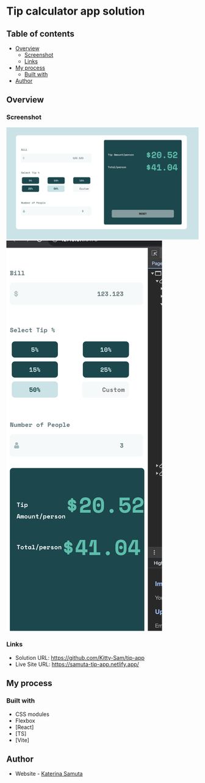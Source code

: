 # Tip calculator app solution


## Table of contents

- [Overview](#overview)
    - [Screenshot](#screenshot)
    - [Links](#links)
- [My process](#my-process)
    - [Built with](#built-with)
- [Author](#author)



## Overview

### Screenshot

![](./src/assets/dekstop.png)
![](./src/assets/mobile.png)

### Links

- Solution URL: https://github.com/Kitty-Sam/tip-app
- Live Site URL: https://samuta-tip-app.netlify.app/

## My process

### Built with

- CSS modules
- Flexbox
- [React]
- [TS]
- [Vite]

## Author

- Website - [Katerina Samuta](https://samuta-tip-app.netlify.app/)


